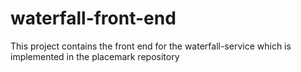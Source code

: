 # waterfall-front-end
This project contains the front end for the waterfall-service which is implemented in the placemark repository
